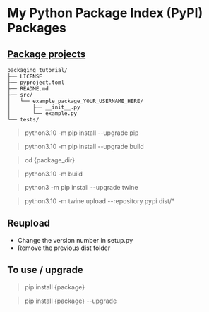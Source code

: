 # My Python Package Index (PyPI) Packages

<!-- - [kswutils](https://pypi.org/project/kswutils/) -->

## [Package projects](https://packaging.python.org/en/latest/tutorials/packaging-projects/)

```
packaging_tutorial/
├── LICENSE
├── pyproject.toml
├── README.md
├── src/
│   └── example_package_YOUR_USERNAME_HERE/
│       ├── __init__.py
│       └── example.py
└── tests/
```

> python3.10 -m pip install --upgrade pip

> python3.10 -m pip install --upgrade build 

> cd {package_dir}

> python3.10 -m build

> python3 -m pip install --upgrade twine

> python3.10 -m twine upload --repository pypi dist/*

## Reupload

- Change the version number in setup.py
- Remove the previous dist folder

## To use / upgrade

> pip install {package}

> pip install {package} --upgrade
